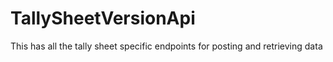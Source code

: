 # TallySheetVersionApi

This has all the tally sheet specific endpoints for posting and retrieving data
